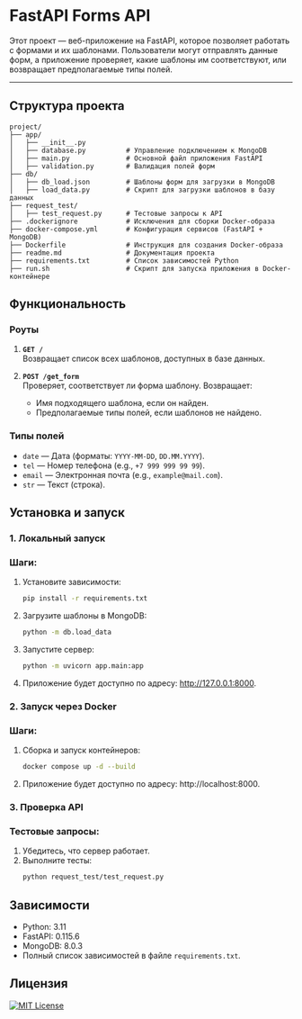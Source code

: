 # FastAPI Forms API

Этот проект — веб-приложение на FastAPI, которое позволяет работать с формами и их шаблонами. Пользователи могут
отправлять данные форм, а приложение проверяет, какие шаблоны им соответствуют, или возвращает предполагаемые типы
полей.

---

## Структура проекта

```plaintext
project/
├── app/
│   ├── __init__.py
│   ├── database.py          # Управление подключением к MongoDB
│   ├── main.py              # Основной файл приложения FastAPI
│   ├── validation.py        # Валидация полей форм
├── db/
│   ├── db_load.json         # Шаблоны форм для загрузки в MongoDB
│   ├── load_data.py         # Скрипт для загрузки шаблонов в базу данных
├── request_test/
│   ├── test_request.py      # Тестовые запросы к API
├── .dockerignore            # Исключения для сборки Docker-образа
├── docker-compose.yml       # Конфигурация сервисов (FastAPI + MongoDB)
├── Dockerfile               # Инструкция для создания Docker-образа
├── readme.md                # Документация проекта
├── requirements.txt         # Список зависимостей Python
├── run.sh                   # Скрипт для запуска приложения в Docker-контейнере
```

## Функциональность

### Роуты

1. **`GET /`**  
   Возвращает список всех шаблонов, доступных в базе данных.

2. **`POST /get_form`**  
   Проверяет, соответствует ли форма шаблону. Возвращает:
    - Имя подходящего шаблона, если он найден.
    - Предполагаемые типы полей, если шаблонов не найдено.

### Типы полей

- `date` — Дата (форматы: `YYYY-MM-DD`, `DD.MM.YYYY`).
- `tel` — Номер телефона (e.g., `+7 999 999 99 99`).
- `email` — Электронная почта (e.g., `example@mail.com`).
- `str` — Текст (строка).

## Установка и запуск

### 1. Локальный запуск

### Шаги:

1. Установите зависимости:

    ```bash
    pip install -r requirements.txt
    ```

2. Загрузите шаблоны в MongoDB:

    ```bash
    python -m db.load_data
    ```

3. Запустите сервер:
    ```bash
    python -m uvicorn app.main:app
    ```
4. Приложение будет доступно по адресу: http://127.0.0.1:8000.

### 2. Запуск через Docker
### Шаги:
1. Сборка и запуск контейнеров:
   ```bash
   docker compose up -d --build
   ```
2. Приложение будет доступно по адресу: http://localhost:8000.

### 3. Проверка API
### Тестовые запросы:
1. Убедитесь, что сервер работает.
2. Выполните тесты:
   ```bash
   python request_test/test_request.py
   ```

## Зависимости
- Python: 3.11
- FastAPI: 0.115.6
- MongoDB: 8.0.3
- Полный список зависимостей в файле `requirements.txt`.

## Лицензия
[![MIT License](https://img.shields.io/badge/License-MIT-green.svg)](https://choosealicense.com/licenses/mit/)



